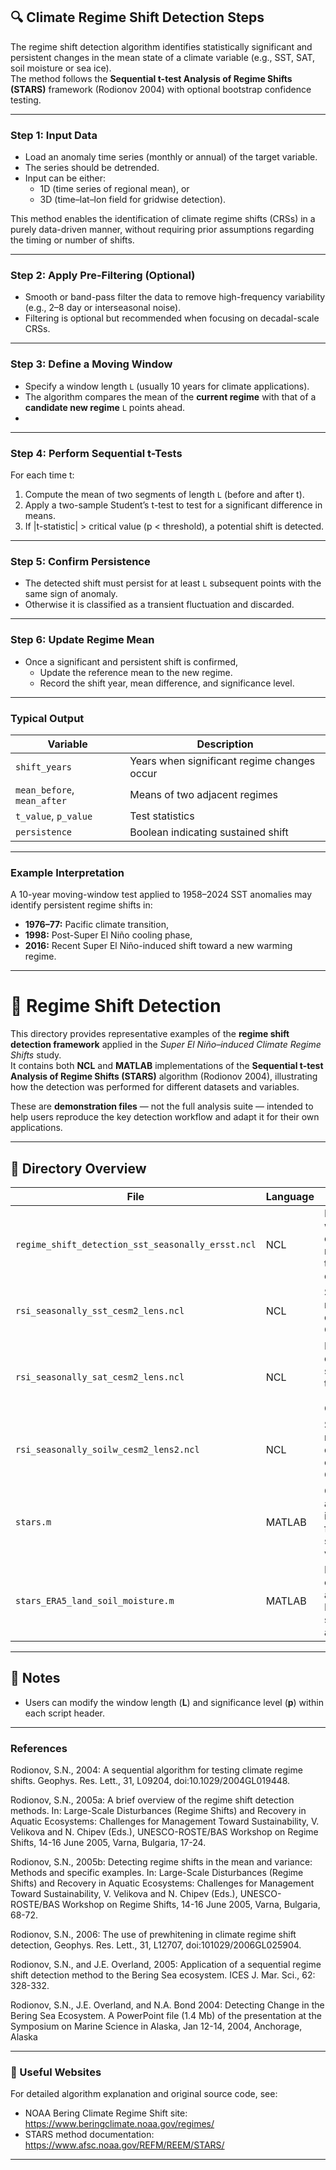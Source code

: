 ## 🔍 Climate Regime Shift Detection Steps

The regime shift detection algorithm identifies statistically significant and persistent changes in the mean state of a climate variable (e.g., SST, SAT, soil moisture or sea ice).  
The method follows the **Sequential t-test Analysis of Regime Shifts (STARS)** framework (Rodionov 2004) with optional bootstrap confidence testing.

---

### **Step 1: Input Data**
- Load an anomaly time series (monthly or annual) of the target variable.  
- The series should be detrended.  
- Input can be either:
  - 1D (time series of regional mean), or  
  - 3D (time–lat–lon field for gridwise detection).

This method enables the identification of climate regime shifts (CRSs) in a purely data-driven manner, without requiring prior assumptions regarding the timing or number of shifts.

---

### **Step 2: Apply Pre-Filtering (Optional)**
- Smooth or band-pass filter the data to remove high-frequency variability (e.g., 2–8 day or interseasonal noise).
- Filtering is optional but recommended when focusing on decadal-scale CRSs.
---

### **Step 3: Define a Moving Window**
- Specify a window length `L` (usually 10 years for climate applications).  
- The algorithm compares the mean of the **current regime** with that of a **candidate new regime** `L` points ahead.
- 
---

### **Step 4: Perform Sequential t-Tests**
For each time t:
1. Compute the mean of two segments of length `L` (before and after t).  
2. Apply a two-sample Student’s t-test to test for a significant difference in means.  
3. If |t-statistic| > critical value (p < threshold), a potential shift is detected.

---

### **Step 5: Confirm Persistence**
- The detected shift must persist for at least `L` subsequent points with the same sign of anomaly.  
- Otherwise it is classified as a transient fluctuation and discarded.

---

### **Step 6: Update Regime Mean**
- Once a significant and persistent shift is confirmed,  
  - Update the reference mean to the new regime.  
  - Record the shift year, mean difference, and significance level.

---

### **Typical Output**
| Variable | Description |
|-----------|--------------|
| `shift_years` | Years when significant regime changes occur |
| `mean_before`, `mean_after` | Means of two adjacent regimes |
| `t_value`, `p_value` | Test statistics |
| `persistence` | Boolean indicating sustained shift |

---

### **Example Interpretation**
A 10-year moving-window test applied to 1958–2024 SST anomalies may identify persistent regime shifts in:
- **1976–77:** Pacific climate transition,  
- **1998:** Post-Super El Niño cooling phase,  
- **2016:** Recent Super El Niño-induced shift toward a new warming regime.

---

# 📁 Regime Shift Detection

This directory provides representative examples of the **regime shift detection framework** applied in the *Super El Niño–induced Climate Regime Shifts* study.  
It contains both **NCL** and **MATLAB** implementations of the **Sequential t-test Analysis of Regime Shifts (STARS)** algorithm (Rodionov 2004), illustrating how the detection was performed for different datasets and variables.

These are **demonstration files** — not the full analysis suite — intended to help users reproduce the key detection workflow and adapt it for their own applications.

---

## 📂 Directory Overview

| File | Language | Purpose |
|------|-----------|----------|
| `regime_shift_detection_sst_seasonally_ersst.ncl` | NCL | Example workflow for detecting SST regime shifts in the ERSST dataset. |
| `rsi_seasonally_sst_cesm2_lens.ncl` | NCL | Seasonal SST regime-shift detection in CESM2-LENS. |
| `rsi_seasonally_sat_cesm2_lens.ncl` | NCL | Regime-shift detection for surface air temperature (SAT) in CESM2-LENS. |
| `rsi_seasonally_soilw_cesm2_lens2.ncl` | NCL | Soil-moisture regime-shift detection example for CESM2-LENS. |
| `stars.m` | MATLAB | Core STARS algorithm implementation for 1-D time series validation. |
| `stars_ERA5_land_soil_moisture.m` | MATLAB | MATLAB example applied to ERA5-Land soil-moisture anomalies. |

---

## 🧠 Notes

- Users can modify the window length (**L**) and significance level (**p**) within each script header.  

---


### **References**

Rodionov, S.N., 2004: A sequential algorithm for testing climate regime shifts. Geophys. Res. Lett., 31, L09204, doi:10.1029/2004GL019448.

Rodionov, S.N., 2005a: A brief overview of the regime shift detection methods. In: Large-Scale Disturbances (Regime Shifts) and Recovery in Aquatic Ecosystems: Challenges for Management Toward Sustainability, V. Velikova and N. Chipev (Eds.), UNESCO-ROSTE/BAS Workshop on Regime Shifts, 14-16 June 2005, Varna, Bulgaria, 17-24.

Rodionov, S.N., 2005b: Detecting regime shifts in the mean and variance: Methods and specific examples. In: Large-Scale Disturbances (Regime Shifts) and Recovery in Aquatic Ecosystems: Challenges for Management Toward Sustainability, V. Velikova and N. Chipev (Eds.), UNESCO-ROSTE/BAS Workshop on Regime Shifts, 14-16 June 2005, Varna, Bulgaria, 68-72.

Rodionov, S.N., 2006: The use of prewhitening in climate regime shift detection, Geophys. Res. Lett., 31, L12707, doi:101029/2006GL025904.

Rodionov, S.N., and J.E. Overland, 2005: Application of a sequential regime shift detection method to the Bering Sea ecosystem. ICES J. Mar. Sci., 62: 328-332.

Rodionov, S.N., J.E. Overland, and N.A. Bond 2004: Detecting Change in the Bering Sea Ecosystem. A PowerPoint file (1.4 Mb) of the presentation at the Symposium on Marine Science in Alaska, Jan 12-14, 2004, Anchorage, Alaska

---
### 🔗 Useful Websites
For detailed algorithm explanation and original source code, see:
- NOAA Bering Climate Regime Shift site: https://www.beringclimate.noaa.gov/regimes/
- STARS method documentation: https://www.afsc.noaa.gov/REFM/REEM/STARS/

---


